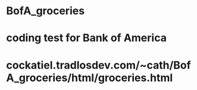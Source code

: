 # BofA_groceries
#
# coding test for Bank of America
#
#	 cockatiel.tradlosdev.com/~cath/BofA_groceries/html/groceries.html
#